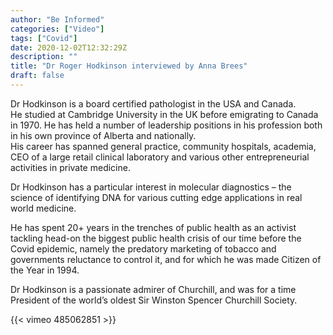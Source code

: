 ```yaml
---
author: "Be Informed"
categories: ["Video"]
tags: ["Covid"]
date: 2020-12-02T12:32:29Z
description: ""
title: "Dr Roger Hodkinson interviewed by Anna Brees"
draft: false
---
```


Dr Hodkinson is a board certified pathologist in the  USA and Canada.  
He studied at Cambridge University in the UK before  emigrating to Canada in 1970. 
He has held a number of leadership  positions in his profession both in his own province of Alberta and  nationally.  
His career has spanned general practice, community  hospitals, academia, CEO of a large retail clinical laboratory and  various other entrepreneurial activities in private medicine.  

Dr Hodkinson has a particular interest in molecular diagnostics – the science of identifying DNA for various cutting edge applications in  real world medicine.  

He has spent 20+ years in the trenches of public health as an  activist tackling head-on the biggest public health crisis of our time  before the Covid epidemic, namely the predatory marketing of tobacco and governments reluctance to control it, and for which he was made Citizen of the Year in 1994.  

Dr Hodkinson is a passionate admirer of Churchill, and was for a time President of the world’s oldest Sir Winston Spencer Churchill Society.  

{{< vimeo 485062851 >}}